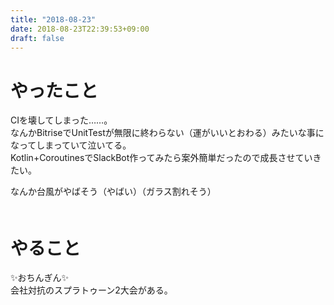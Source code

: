 ```yaml
---
title: "2018-08-23"
date: 2018-08-23T22:39:53+09:00
draft: false
---
```


# やったこと
CIを壊してしまった……。  
なんかBitriseでUnitTestが無限に終わらない（運がいいとおわる）みたいな事になってしまっていて泣いてる。  
Kotlin+CoroutinesでSlackBot作ってみたら案外簡単だったので成長させていきたい。　　
  
なんか台風がやばそう（やばい）（ガラス割れそう）  
　　
# やること
✨おちんぎん✨  
会社対抗のスプラトゥーン2大会がある。
